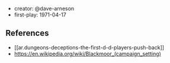 
- creator: @dave-arneson
- first-play: 1971-04-17

## References

- [[ar.dungeons-deceptions-the-first-d-d-players-push-back]]
- https://en.wikipedia.org/wiki/Blackmoor_(campaign_setting)